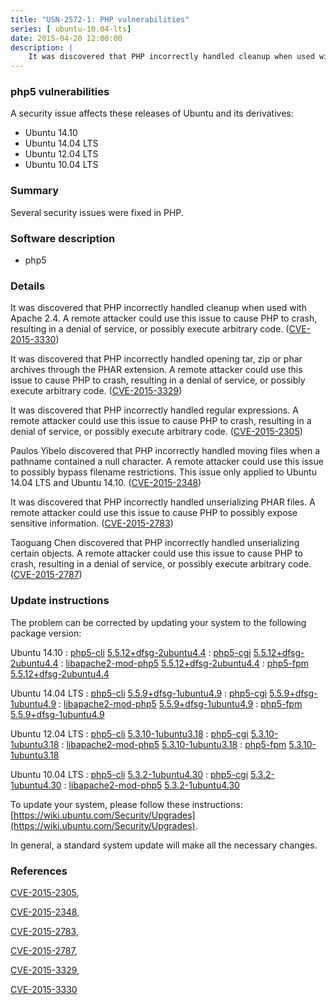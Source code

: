 ```yaml
---
title: "USN-2572-1: PHP vulnerabilities"
series: [ ubuntu-10.04-lts]
date: 2015-04-20 12:00:00
description: |
    It was discovered that PHP incorrectly handled cleanup when used with Apache 2.4. A remote attacker could use this issue to cause PHP to crash, resulting in a denial of service, or possibly execute arbitrary code. ([CVE-2015-3330](http://people.ubuntu.com/~ubuntu-security/cve/CVE-2015-3330))
--- 
```

 
 


### php5 vulnerabilities

A security issue affects these releases of Ubuntu and its derivatives:

* Ubuntu 14.10
* Ubuntu 14.04 LTS
* Ubuntu 12.04 LTS
* Ubuntu 10.04 LTS

### Summary

Several security issues were fixed in PHP. 

### Software description

* php5 

### Details

It was discovered that PHP incorrectly handled cleanup when used with Apache 2.4. A remote attacker could use this issue to cause PHP to crash, resulting in a denial of service, or possibly execute arbitrary code. ([CVE-2015-3330](http://people.ubuntu.com/~ubuntu-security/cve/CVE-2015-3330))

It was discovered that PHP incorrectly handled opening tar, zip or phar archives through the PHAR extension. A remote attacker could use this issue to cause PHP to crash, resulting in a denial of service, or possibly execute arbitrary code. ([CVE-2015-3329](http://people.ubuntu.com/~ubuntu-security/cve/CVE-2015-3329))

It was discovered that PHP incorrectly handled regular expressions. A remote attacker could use this issue to cause PHP to crash, resulting in a denial of service, or possibly execute arbitrary code. ([CVE-2015-2305](http://people.ubuntu.com/~ubuntu-security/cve/CVE-2015-2305))

Paulos Yibelo discovered that PHP incorrectly handled moving files when a pathname contained a null character. A remote attacker could use this issue to possibly bypass filename restrictions. This issue only applied to Ubuntu 14.04 LTS and Ubuntu 14.10. ([CVE-2015-2348](http://people.ubuntu.com/~ubuntu-security/cve/CVE-2015-2348))

It was discovered that PHP incorrectly handled unserializing PHAR files. A remote attacker could use this issue to cause PHP to possibly expose sensitive information. ([CVE-2015-2783](http://people.ubuntu.com/~ubuntu-security/cve/CVE-2015-2783))

Taoguang Chen discovered that PHP incorrectly handled unserializing certain objects. A remote attacker could use this issue to cause PHP to crash, resulting in a denial of service, or possibly execute arbitrary code. ([CVE-2015-2787](http://people.ubuntu.com/~ubuntu-security/cve/CVE-2015-2787)) 

### Update instructions

The problem can be corrected by updating your system to the following package version:

Ubuntu 14.10
 : [php5-cli](https://launchpad.net/ubuntu/+source/php5) <span> [5.5.12+dfsg-2ubuntu4.4](https://launchpad.net/ubuntu/+source/php5/5.5.12+dfsg-2ubuntu4.4) </span> 
 : [php5-cgi](https://launchpad.net/ubuntu/+source/php5) <span> [5.5.12+dfsg-2ubuntu4.4](https://launchpad.net/ubuntu/+source/php5/5.5.12+dfsg-2ubuntu4.4) </span> 
 : [libapache2-mod-php5](https://launchpad.net/ubuntu/+source/php5) <span> [5.5.12+dfsg-2ubuntu4.4](https://launchpad.net/ubuntu/+source/php5/5.5.12+dfsg-2ubuntu4.4) </span> 
 : [php5-fpm](https://launchpad.net/ubuntu/+source/php5) <span> [5.5.12+dfsg-2ubuntu4.4](https://launchpad.net/ubuntu/+source/php5/5.5.12+dfsg-2ubuntu4.4) </span> 

Ubuntu 14.04 LTS
 : [php5-cli](https://launchpad.net/ubuntu/+source/php5) <span> [5.5.9+dfsg-1ubuntu4.9](https://launchpad.net/ubuntu/+source/php5/5.5.9+dfsg-1ubuntu4.9) </span> 
 : [php5-cgi](https://launchpad.net/ubuntu/+source/php5) <span> [5.5.9+dfsg-1ubuntu4.9](https://launchpad.net/ubuntu/+source/php5/5.5.9+dfsg-1ubuntu4.9) </span> 
 : [libapache2-mod-php5](https://launchpad.net/ubuntu/+source/php5) <span> [5.5.9+dfsg-1ubuntu4.9](https://launchpad.net/ubuntu/+source/php5/5.5.9+dfsg-1ubuntu4.9) </span> 
 : [php5-fpm](https://launchpad.net/ubuntu/+source/php5) <span> [5.5.9+dfsg-1ubuntu4.9](https://launchpad.net/ubuntu/+source/php5/5.5.9+dfsg-1ubuntu4.9) </span> 

Ubuntu 12.04 LTS
 : [php5-cli](https://launchpad.net/ubuntu/+source/php5) <span> [5.3.10-1ubuntu3.18](https://launchpad.net/ubuntu/+source/php5/5.3.10-1ubuntu3.18) </span> 
 : [php5-cgi](https://launchpad.net/ubuntu/+source/php5) <span> [5.3.10-1ubuntu3.18](https://launchpad.net/ubuntu/+source/php5/5.3.10-1ubuntu3.18) </span> 
 : [libapache2-mod-php5](https://launchpad.net/ubuntu/+source/php5) <span> [5.3.10-1ubuntu3.18](https://launchpad.net/ubuntu/+source/php5/5.3.10-1ubuntu3.18) </span> 
 : [php5-fpm](https://launchpad.net/ubuntu/+source/php5) <span> [5.3.10-1ubuntu3.18](https://launchpad.net/ubuntu/+source/php5/5.3.10-1ubuntu3.18) </span> 

Ubuntu 10.04 LTS
 : [php5-cli](https://launchpad.net/ubuntu/+source/php5) <span> [5.3.2-1ubuntu4.30](https://launchpad.net/ubuntu/+source/php5/5.3.2-1ubuntu4.30) </span> 
 : [php5-cgi](https://launchpad.net/ubuntu/+source/php5) <span> [5.3.2-1ubuntu4.30](https://launchpad.net/ubuntu/+source/php5/5.3.2-1ubuntu4.30) </span> 
 : [libapache2-mod-php5](https://launchpad.net/ubuntu/+source/php5) <span> [5.3.2-1ubuntu4.30](https://launchpad.net/ubuntu/+source/php5/5.3.2-1ubuntu4.30) </span> 

To update your system, please follow these instructions: [https://wiki.ubuntu.com/Security/Upgrades](https://wiki.ubuntu.com/Security/Upgrades).

In general, a standard system update will make all the necessary changes. 

### References

 
 [CVE-2015-2305](http://people.ubuntu.com/~ubuntu-security/cve/CVE-2015-2305), 

 [CVE-2015-2348](http://people.ubuntu.com/~ubuntu-security/cve/CVE-2015-2348), 

 [CVE-2015-2783](http://people.ubuntu.com/~ubuntu-security/cve/CVE-2015-2783), 

 [CVE-2015-2787](http://people.ubuntu.com/~ubuntu-security/cve/CVE-2015-2787), 

 [CVE-2015-3329](http://people.ubuntu.com/~ubuntu-security/cve/CVE-2015-3329), 

 [CVE-2015-3330](http://people.ubuntu.com/~ubuntu-security/cve/CVE-2015-3330)
 

